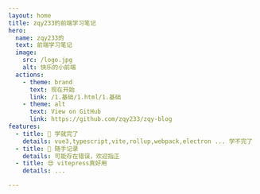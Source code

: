 ```yaml
---
layout: home
title: zqy233的前端学习笔记
hero:
  name: zqy233的
  text: 前端学习笔记
  image:
    src: /logo.jpg
    alt: 快乐的小前端
  actions:
    - theme: brand
      text: 现在开始
      link: /1.基础/1.html/1.基础
    - theme: alt
      text: View on GitHub
      link: https://github.com/zqy233/zqy-blog
features:
  - title: 🦾 学就完了
    details: vue3,typescript,vite,rollup,webpack,electron ... 学不完了
  - title: 📝 随手记录
    details: 可能存在错误，欢迎指正
  - title: 😍 vitepress真好用
    details: ...

---
```

